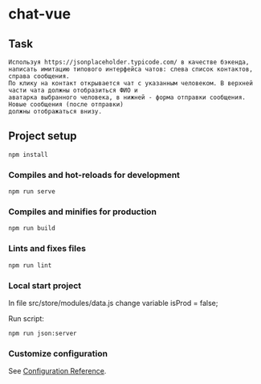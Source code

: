 # chat-vue

## Task
```
Используя https://jsonplaceholder.typicode.com/ в качестве бэкенда,
написать имитацию типового интерфейса чатов: слева список контактов, справа сообщения.
По клику на контакт открывается чат с указанным человеком. В верхней части чата должны отобразиться ФИО и
аватарка выбранного человека, в нижней - форма отправки сообщения. Новые сообщения (после отправки)
должны отображаться внизу.
```

## Project setup
```
npm install
```

### Compiles and hot-reloads for development
```
npm run serve
```

### Compiles and minifies for production
```
npm run build
```

### Lints and fixes files
```
npm run lint
```

### Local start project
In file src/store/modules/data.js change variable isProd = false;

Run script:
```
npm run json:server
```

### Customize configuration
See [Configuration Reference](https://cli.vuejs.org/config/).
